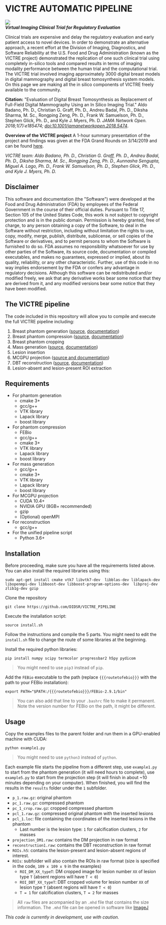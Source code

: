 VICTRE AUTOMATIC PIPELINE
===========
![](https://user-images.githubusercontent.com/5750606/41682198-0b250648-74a5-11e8-9578-f93602efa5ab.png)\
***Virtual Imaging Clinical Trial for Regulatory Evaluation***

Clinical trials are expensive and delay the regulatory evaluation and early patient access to novel devices. In order to demonstrate an alternative approach, a recent effort at the Division of Imaging, Diagnostics, and Software Reliability at the U.S. Food and Drug Administration (known as the VICTRE project) demonstrated the replication of one such clinical trial using completely in-silico tools and compared results in terms of imaging modality performance between the human trial and the computational trial. The VICTRE trial involved imaging approximately 3000 digital breast models in digital mammography and digital breast tomosynthesis system models. On this page we are making all the in silico components of VICTRE freely available to the community.

**Citation:** "Evaluation of Digital Breast Tomosynthesis as Replacement of Full-Field Digital Mammography Using an In Silico Imaging Trial." Aldo Badano, Ph. D., Christian G. Graff, Ph. D., Andreu Badal, Ph. D., Diksha Sharma, M. Sc., Rongping Zeng, Ph. D., Frank W. Samuelson, Ph. D., Stephen Glick, Ph. D., and Kyle J. Myers, Ph. D.  *JAMA Network Open. 2018;1(7):e185474; [doi:10.1001/jamanetworkopen.2018.5474](https://doi.org/10.1001/jamanetworkopen.2018.5474)*. 

**Overview of the VICTRE project** A 1-hour summary presentation of the project and findings was given at the FDA Grand Rounds on 3/14/2019 and can be found [here](https://collaboration.fda.gov/p5wx8epckk7p/).

*VICTRE team: Aldo Badano, Ph. D., Christian G. Graff, Ph. D., Andreu Badal, Ph. D., Diksha Sharma, M. Sc., Rongping Zeng, Ph. D., Aunnasha Sengupta, Miguel A. Lago, Ph. D., Frank W. Samuelson, Ph. D., Stephen Glick, Ph. D., and Kyle J. Myers, Ph. D.*

Disclaimer
----------

This software and documentation (the "Software") were developed at the Food and Drug Administration (FDA) by employees of the Federal Government in the course of their official duties. Pursuant to Title 17, Section 105 of the United States Code, this work is not subject to copyright protection and is in the public domain. Permission is hereby granted, free of charge, to any person obtaining a copy of the Software, to deal in the Software without restriction, including without limitation the rights to use, copy, modify, merge, publish, distribute, sublicense, or sell copies of the Software or derivatives, and to permit persons to whom the Software is furnished to do so. FDA assumes no responsibility whatsoever for use by other parties of the Software, its source code, documentation or compiled executables, and makes no guarantees, expressed or implied, about its quality, reliability, or any other characteristic. Further, use of this code in no way implies endorsement by the FDA or confers any advantage in regulatory decisions. Although this software can be redistributed and/or modified freely, we ask that any derivative works bear some notice that they are derived from it, and any modified versions bear some notice that they have been modified. 


The VICTRE pipeline
-------------------
The code included in this repository will allow you to compile and execute the full VICTRE pipeline including:

1. Breast phantom generation ([source](https://github.com/DIDSR/breastPhantom), [documentation](https://breastphantom.readthedocs.io/en/latest/))
2. Breast phantom compression ([source](https://github.com/DIDSR/breastCompress), [documentation](https://breastcompress.readthedocs.io/en/latest/))
3. Breast phantom cropping
4. Mass generation ([source](https://github.com/DIDSR/breastMass), [documentation](https://breastmass.readthedocs.io/en/latest/))
5. Lesion insertion
6. MCGPU projection ([source and documentation](https://github.com/DIDSR/VICTRE_MCGPU))
7. DBT reconstruction ([source](https://github.com/DIDSR/VICTRE/tree/master/FBP%20DBT%20reconstruction%20in%20C), [documentation](https://github.com/DIDSR/VICTRE/blob/master/FBP%20DBT%20reconstruction%20in%20C/README_recon.md))
8. Lesion-absent and lesion-present ROI extraction


Requirements
------------
* For phantom generation
  * cmake 3+
  * gcc/g++
  * VTK library
  * Lapack library
  * boost library
* For phantom compression
  * FEBio
  * gcc/g++
  * cmake 3+
  * VTK library
  * Lapack library
  * boost library
* For mass generation
  * gcc/g++
  * cmake 3+
  * VTK library
  * Lapack library
  * boost library
* For MCGPU projection
  * CUDA 10.4+
  * NVIDIA GPU (8GB+ recommended)
  * gzip
  * (Optional) openMPI 
* For reconstruction
  * gcc/g++
* For the unified pipeline script
  * Python 3.6+
  
Installation
------------

Before proceeding, make sure you have all the requirements listed above. You can also install the required libraries using this:

` sudo apt-get install cmake vtk7 libvtk7-dev 
      libblas-dev liblapack-dev libopenmpi-dev
      libboost-dev libboost-program-options-dev 
      libproj-dev zlib1g-dev gzip
`

Clone the repository 

`git clone https://github.com/DIDSR/VICTRE_PIPELINE`

Execute the installation script:

`source install.sh`

Follow the instructions and compile the 5 parts. You might need to edit the `install.sh` file to change the route of some libraries at the beginning.

Install the required python libraries:

`pip install numpy scipy termcolor progressbar2 h5py pydicom`

> You might need to use `pip3` instead of `pip`.

Add the `FEBio` executable to the path (replace `{{{routetofebio}}}` with the path to your FEBio installation):

`export PATH="$PATH:/{{{routetofebio}}}/FEBio-2.9.1/bin"`

> You can also add that line to your `.bashrc` file to make it permanent. Note the version number for FEBio on the path, it might be different.

Usage
-----

Copy the examples files to the parent folder and run them in a GPU-enabled machine with CUDA:

`python example1.py`

> You might need to use `python3` instead of `python`.

Each example file starts the pipeline from a different step, use `example1.py` to start from the phantom generation (it will need hours to complete), use `example5.py` to start from the projection step (it will finish in about ~10 minutes depending on your computer). When finished, you will find the results in the `results` folder under the `1` subfolder.

* `p_1.raw.gz`: original phantom
* `pc_1.raw.gz`: compressed phantom
* `pc_1_crop.raw.gz`: cropped compressed phantom
* `pcl_1.raw.gz`: compressed original phantom with the inserted lesions
* `pcl_1.loc`: file containing the coordinates of the inserted lesions in the phantom
  * Last number is the lesion type: `1` for calcification clusters, `2` for masses
* `projection_DM1.raw`: contains the DM projection  in raw format
* `reconstruction1.raw`: contains the DBT reconstruction in raw format
* `ROIs.h5`: contains the lesion-present and lesion-absent regions of interest.
* `ROIs`: subfolder will also contain the ROIs in raw format (size is specified in the code, `109 x 109 x 9` in the examples)
  * `ROI_DM_XX_typeT`: DM cropped image for lesion number `XX` of lesion type `T` (absent regions will have `T < 0`)
  * `ROI_DBT_XX_typeT`: DBT cropped volume for lesion number `XX` of lesion type `T` (absent regions will have `T < 0`)
  * `T = 1` for calcification clusters, `T = 2` for masses

> All ``raw`` files are acompanied by an ``.mhd`` file that contains the size information. The ``.mhd`` file can be opened in software like [ImageJ](https://imagej.nih.gov/ij/)


*This code is currently in development, use with caution.*